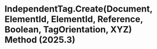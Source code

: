 # IndependentTag.Create(Document, ElementId, ElementId, Reference, Boolean, TagOrientation, XYZ) Method (2025.3)

﻿